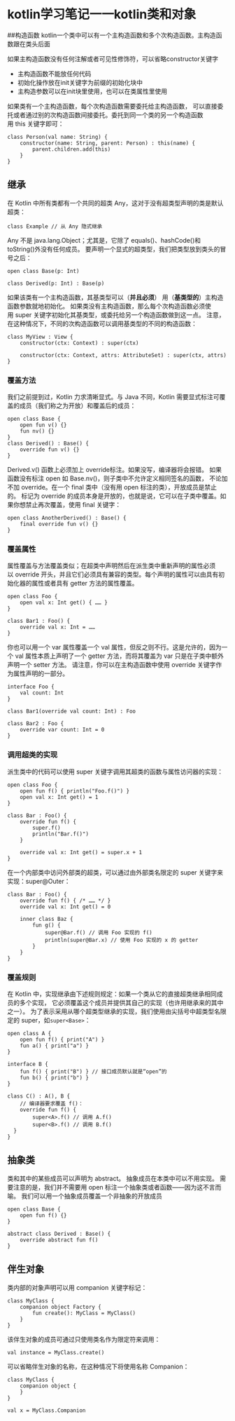 # kotlin学习笔记一一kotlin类和对象

##构造函数
kotlin一个类中可以有一个主构造函数和多个次构造函数。主构造函数跟在类头后面

如果主构造函数没有任何注解或者可见性修饰符，可以省略constructor关键字

- 主构造函数不能放任何代码
- 初始化操作放在init关键字为前缀的初始化块中
- 主构造参数可以在init块里使用，也可以在类属性里使用

如果类有一个主构造函数，每个次构造函数需要委托给主构造函数， 可以直接委托或者通过别的次构造函数间接委托。委托到同一个类的另一个构造函数用 this 关键字即可：

```
class Person(val name: String) {
    constructor(name: String, parent: Person) : this(name) {
        parent.children.add(this)
    }
}
```

## 继承
在 Kotlin 中所有类都有一个共同的超类 Any，这对于没有超类型声明的类是默认超类：

```
class Example // 从 Any 隐式继承
```

Any 不是 java.lang.Object；尤其是，它除了 equals()、hashCode()和toString()外没有任何成员。
要声明一个显式的超类型，我们把类型放到类头的冒号之后：

```
open class Base(p: Int)

class Derived(p: Int) : Base(p)
```
如果该类有一个主构造函数，其基类型可以（**并且必须**） 用（**基类型的**）主构造函数参数就地初始化。
如果类没有主构造函数，那么每个次构造函数必须使用 super 关键字初始化其基类型，或委托给另一个构造函数做到这一点。 注意，在这种情况下，不同的次构造函数可以调用基类型的不同的构造函数：

```
class MyView : View {
    constructor(ctx: Context) : super(ctx)

    constructor(ctx: Context, attrs: AttributeSet) : super(ctx, attrs)
}
```

### 覆盖方法

我们之前提到过，Kotlin 力求清晰显式。与 Java 不同，Kotlin 需要显式标注可覆盖的成员（我们称之为开放）和覆盖后的成员：

```
open class Base {
    open fun v() {}
    fun nv() {}
}
class Derived() : Base() {
    override fun v() {}
}
```
Derived.v() 函数上必须加上 override标注。如果没写，编译器将会报错。 如果函数没有标注 open 如 Base.nv()，则子类中不允许定义相同签名的函数， 不论加不加 override。在一个 final 类中（没有用 open 标注的类），开放成员是禁止的。
标记为 override 的成员本身是开放的，也就是说，它可以在子类中覆盖。如果你想禁止再次覆盖，使用 final 关键字：

```
open class AnotherDerived() : Base() {
    final override fun v() {}
}
```
### 覆盖属性
属性覆盖与方法覆盖类似；在超类中声明然后在派生类中重新声明的属性必须以 override 开头，并且它们必须具有兼容的类型。每个声明的属性可以由具有初始化器的属性或者具有 getter 方法的属性覆盖。

```
open class Foo {
    open val x: Int get() { …… }
}

class Bar1 : Foo() {
    override val x: Int = ……
}
```

你也可以用一个 var 属性覆盖一个 val 属性，但反之则不行。这是允许的，因为一个 val 属性本质上声明了一个 getter 方法，而将其覆盖为 var 只是在子类中额外声明一个 setter 方法。
请注意，你可以在主构造函数中使用 override 关键字作为属性声明的一部分。

```
interface Foo {
    val count: Int
}

class Bar1(override val count: Int) : Foo

class Bar2 : Foo {
    override var count: Int = 0
}
```
### 调用超类的实现
派生类中的代码可以使用 super 关键字调用其超类的函数与属性访问器的实现：

```
open class Foo {
    open fun f() { println("Foo.f()") }
    open val x: Int get() = 1
}

class Bar : Foo() {
    override fun f() { 
        super.f()
        println("Bar.f()") 
    }
    
    override val x: Int get() = super.x + 1
}
```
在一个内部类中访问外部类的超类，可以通过由外部类名限定的 super 关键字来实现：super@Outer：

```
class Bar : Foo() {
    override fun f() { /* …… */ }
    override val x: Int get() = 0
    
    inner class Baz {
        fun g() {
            super@Bar.f() // 调用 Foo 实现的 f()
            println(super@Bar.x) // 使用 Foo 实现的 x 的 getter
        }
    }
}
```

### 覆盖规则
在 Kotlin 中，实现继承由下述规则规定：如果一个类从它的直接超类继承相同成员的多个实现， 它必须覆盖这个成员并提供其自己的实现（也许用继承来的其中之一）。 为了表示采用从哪个超类型继承的实现，我们使用由尖括号中超类型名限定的 super，如`super<Base>`：

```
open class A {
    open fun f() { print("A") }
    fun a() { print("a") }
}

interface B {
    fun f() { print("B") } // 接口成员默认就是“open”的
    fun b() { print("b") }
}

class C() : A(), B {
    // 编译器要求覆盖 f()：
    override fun f() {
        super<A>.f() // 调用 A.f()
        super<B>.f() // 调用 B.f()
  }
}
```
## 抽象类
类和其中的某些成员可以声明为 abstract。 抽象成员在本类中可以不用实现。 需要注意的是，我们并不需要用 open 标注一个抽象类或者函数——因为这不言而喻。
我们可以用一个抽象成员覆盖一个非抽象的开放成员

```
open class Base {
    open fun f() {}
}

abstract class Derived : Base() {
    override abstract fun f()
}
```
## 伴生对象

类内部的对象声明可以用 companion 关键字标记：

```
class MyClass {
    companion object Factory {
        fun create(): MyClass = MyClass()
    }
}
```
该伴生对象的成员可通过只使用类名作为限定符来调用：

```
val instance = MyClass.create()
```

可以省略伴生对象的名称，在这种情况下将使用名称 Companion：

```
class MyClass {
    companion object {
    }
}

val x = MyClass.Companion
```




